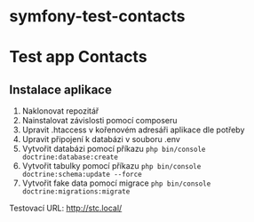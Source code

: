 # symfony-test-contacts
Test app Contacts
=================
Instalace aplikace
------------------
1. Naklonovat repozitář
2. Nainstalovat závislosti pomocí composeru
3. Upravit .htaccess v kořenovém adresáři aplikace dle potřeby
4. Upravit připojení k databázi v souboru .env
5. Vytvořit databázi pomocí příkazu `php bin/console doctrine:database:create`
6. Vytvořit tabulky pomocí příkazu `php bin/console doctrine:schema:update --force`
6. Vytvořit fake data pomocí migrace `php bin/console doctrine:migrations:migrate`






Testovací URL:
http://stc.local/


